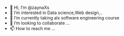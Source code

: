 - 👋 Hi, I’m @zaynaXs
- 👀 I’m interested in Data science,Web design,..
- 🌱 I’m currently taking alx software engineering course
- 💞️ I’m looking to collaborate ...
- 📫 How to reach me ...

<!---
zaynaXs/zaynaXs is a ✨ special ✨ repository because its `README.md` (this file) appears on your GitHub profile.
You can click the Preview link to take a look at your changes.
--->
